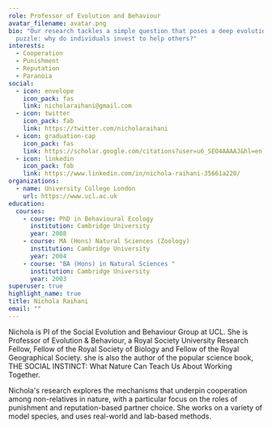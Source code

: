 ```yaml
---
role: Professor of Evolution and Behaviour
avatar_filename: avatar.png
bio: "Our research tackles a simple question that poses a deep evolutionary
  puzzle: why do individuals invest to help others?"
interests:
  - Cooperation
  - Punishment
  - Reputation
  - Paranoia
social:
  - icon: envelope
    icon_pack: fas
    link: nicholaraihani@gmail.com
  - icon: twitter
    icon_pack: fab
    link: https://twitter.com/nicholaraihani
  - icon: graduation-cap
    icon_pack: fas
    link: https://scholar.google.com/citations?user=u6_SEO4AAAAJ&hl=en
  - icon: linkedin
    icon_pack: fab
    link: https://www.linkedin.com/in/nichola-raihani-35661a220/
organizations:
  - name: University College London
    url: https://www.ucl.ac.uk
education:
  courses:
    - course: PhD in Behavioural Ecology
      institution: Cambridge University
      year: 2008
    - course: MA (Hons) Natural Sciences (Zoology)
      institution: Cambridge University
      year: 2004
    - course: "BA (Hons) in Natural Sciences "
      institution: Cambridge University
      year: 2003
superuser: true
highlight_name: true
title: Nichola Raihani
email: ""
---
```

Nichola is PI of the Social Evolution and Behaviour Group at UCL. She is Professor of Evolution & Behaviour, a Royal Society University Research Fellow, Fellow of the Royal Society of Biology and Fellow of the Royal Geographical Society. she is also the author of the popular science book, THE SOCIAL INSTINCT: What Nature Can Teach Us About Working Together.  

Nichola's research explores the mechanisms that underpin cooperation among non-relatives in nature, with a particular focus on the roles of punishment and reputation-based partner choice. She works on a variety of model species, and uses real-world and lab-based methods.